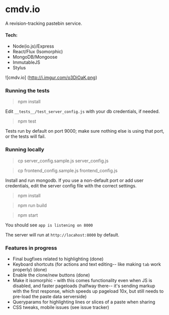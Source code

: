 # cmdv.io
A revision-tracking pastebin service.

#### Tech:
* Node(io.js)/Express
* React/Flux (Isomorphic)
* MongoDB/Mongoose
* ImmutableJS
* Stylus

![cmdv.io]
(http://i.imgur.com/o3DiOaK.png)

### Running the tests

> npm install

Edit `__tests__/test_server_config.js` with your db credentials, if needed.

> npm test

Tests run by default on port 9000; make sure nothing else is using that port, or the tests will fail.

### Running locally

> cp server\_config.sample.js server_config.js

> cp frontend\_config.sample.js frontend_config.js

Install and run mongodb. If you use a non-default port or add user credentials, edit the server config file with the correct settings.

> npm install

> npm run build

> npm start

You should see `app is listening on 8000`

The server will run at `http://locahost:8000` by default.

### Features in progress
* Final bugfixes related to highlighting (done)
* Keyboard shortcuts (for actions and text editing-- like making `tab` work properly) (done)
* Enable the clone/new buttons (done)
* Make it isomorphic - with this comes functionality even when JS is disabled, and faster pageloads (halfway there-- it's sending markup with the first response, which speeds up pageload 10x, but still needs to pre-load the paste data serverside)
* Queryparams for highlighting lines or slices of a paste when sharing
* CSS tweaks, mobile issues (see issue tracker)
